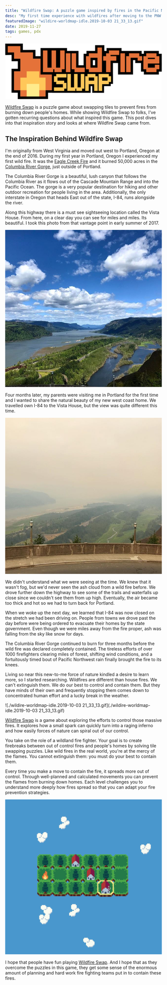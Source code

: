 ```yaml
---
title: "Wildfire Swap: A puzzle game inspired by fires in the Pacific Northwest"
desc: "My first time experience with wildfires after moving to the PNW."
featuredImage: "wildire-worldmap-idle.2019-10-03 21_33_13.gif"
date: 2019-11-27
tags: games, pdx
---
```


![./wildfire-title-with-logo-trimmed.png](./wildfire-title-with-logo-trimmed.png)

[Wildfire Swap](https://wildfire.fun) is a puzzle game about swapping tiles to prevent fires from burning down people's homes. While showing Wildfire Swap to folks, I've gotten recurring questions about what inspired this game. This post dives into that inspiration story and looks at where Wildfire Swap came from.

## The Inspiration Behind Wildfire Swap

I'm originally from West Virginia and moved out west to Portland, Oregon at the end of 2016. During my first year in Portland, Oregon I experienced my first wild fire. It was the [Eagle Creek Fire](https://en.wikipedia.org/wiki/Eagle_Creek_Fire) and it burned 50,000 acres in the [Columbia River Gorge](https://en.wikipedia.org/wiki/Columbia_River_Gorge), just outside of Portland.

The Columbia River Gorge is a beautiful, lush canyon that follows the Columbia River as it flows out of the Cascade Mountain Range and into the Pacific Ocean. The gorge is a very popular destination for hiking and other outdoor recreation for people living in the area. Additionally, the only interstate in Oregon that heads East out of the state, I-84, runs alongside the river.

Along this highway there is a must see sightseeing location called the Vista House. From here, on a clear day you can see for miles and miles. Its beautiful. I took this photo from that vantage point in early summer of 2017.

![./gorge_clear.jpg](./gorge_clear.jpg)

Four months later, my parents were visiting me in Portland for the first time and I wanted to share the natural beauty of my new west coast home. We travelled own I-84 to the Vista House, but the view was quite different this time.

![./gorge_smokey.jpg](./gorge_smokey.jpg)

We didn't understand what we were seeing at the time. We knew that it wasn't fog, but we'd never seen the ash cloud from a wild fire before. We drove further down the highway to see some of the trails and waterfalls up close since we couldn't see them from up high. Eventually, the air became too thick and hot so we had to turn back for Portland.

When we woke up the next day, we learned that I-84 was now closed on the stretch we had been driving on. People from towns we drove past the day before were being ordered to evacuate their homes by the state government. Even though we were miles away from the fire proper, ash was falling from the sky like snow for days.

The Columbia River Gorge continued to burn for three months before the wild fire was declared completely contained. The tireless efforts of over 1000 firefighters clearing miles of forest, shifting wind conditions, and a fortuitously timed bout of Pacific Northwest rain finally brought the fire to its knees.

Living so near this new-to-me force of nature kindled a desire to learn more, so I started researching. Wildfires are different than house fires. We can't extinguish them. We do our best to control and contain them. But they have minds of their own and frequently stopping them comes down to concentrated human effort and a lucky break in the weather.

![./wildire-worldmap-idle.2019-10-03 21_33_13.gif](./wildire-worldmap-idle.2019-10-03 21_33_13.gif)

[Wildfire Swap](https://wildfire.fun) is a game about exploring the efforts to control those massive fires. It explores how a small spark can quickly turn into a raging inferno and how easily forces of nature can spiral out of our control.

You take on the role of a wildland fire fighter. Your goal is to create firebreaks between out of control fires and people's homes by solving tile swapping puzzles. Like wild fires in the real world, you're at the mercy of the flames. You cannot extinguish them: you must do your best to contain them.

Every time you make a move to contain the fire, it spreads more out of control. Through well-planned and calculated movements you can prevent the flames from burning down homes. Each level challenges you to understand more deeply how fires spread so that you can adapt your fire prevention strategies.

![./wildfire-rectangle-solved.2019-05-31_19_15_59.gif](./wildfire-rectangle-solved.2019-05-31_19_15_59.gif)

I hope that people have fun playing [Wildfire Swap](https://wildfire.fun). And I hope that as they overcome the puzzles in this game, they get some sense of the enormous amount of planning and hard work fire fighting teams put in to contain these fires.
